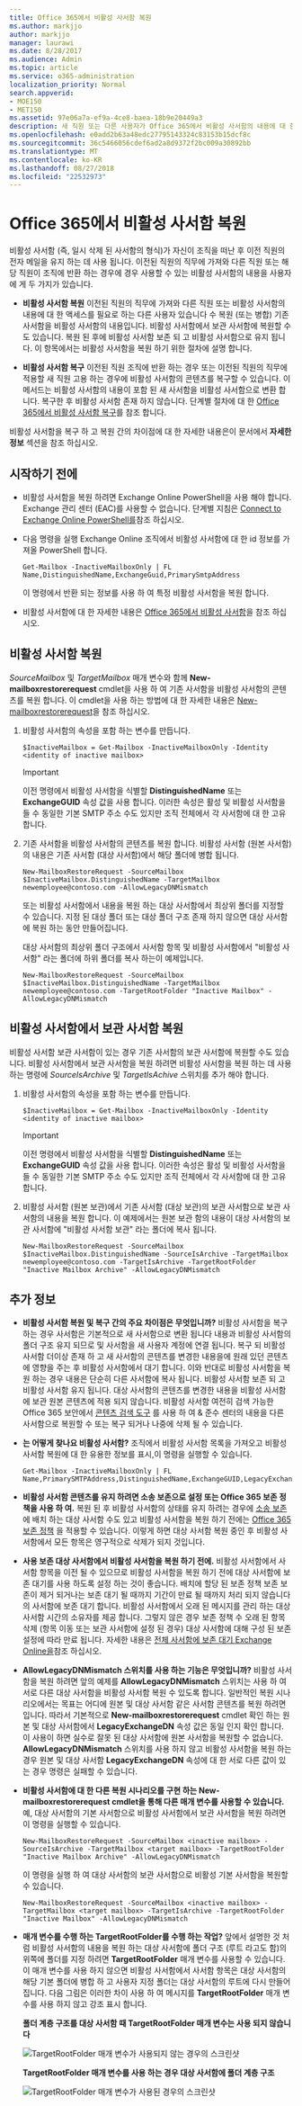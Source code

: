 ```yaml
---
title: Office 365에서 비활성 사서함 복원
ms.author: markjjo
author: markjjo
manager: laurawi
ms.date: 8/28/2017
ms.audience: Admin
ms.topic: article
ms.service: o365-administration
localization_priority: Normal
search.appverid:
- MOE150
- MET150
ms.assetid: 97e06a7a-ef9a-4ce8-baea-18b9e20449a3
description: 새 직원 또는 다른 사용자가 Office 365에서 비활성 사서함의 내용에 대 한 액세스를 필요한 경우 있습니다 수 복원 (또는 병합) 기존 사서함을 비활성 사서함의 내용을 합니다.
ms.openlocfilehash: e0add2b63a48edc27795143324c83153b15dcf8c
ms.sourcegitcommit: 36c5466056cdef6ad2a8d9372f2bc009a30892bb
ms.translationtype: MT
ms.contentlocale: ko-KR
ms.lasthandoff: 08/27/2018
ms.locfileid: "22532973"
---
```

# <a name="restore-an-inactive-mailbox-in-office-365"></a>Office 365에서 비활성 사서함 복원

비활성 사서함 (즉, 일시 삭제 된 사서함의 형식)가 자신이 조직을 떠난 후 이전 직원의 전자 메일을 유지 하는 데 사용 됩니다. 이전된 직원의 직무에 가져와 다른 직원 또는 해당 직원이 조직에 반환 하는 경우에 경우 사용할 수 있는 비활성 사서함의 내용을 사용자에 게 두 가지가 있습니다. 
  
- **비활성 사서함 복원** 이전된 직원의 직무에 가져와 다른 직원 또는 비활성 사서함의 내용에 대 한 액세스를 필요로 하는 다른 사용자 있습니다 수 복원 (또는 병합) 기존 사서함을 비활성 사서함의 내용입니다. 비활성 사서함에서 보관 사서함에 복원할 수도 있습니다. 복원 된 후에 비활성 사서함 보존 되 고 비활성 사서함으로 유지 됩니다. 이 항목에서는 비활성 사서함을 복원 하기 위한 절차에 설명 합니다. 
    
- **비활성 사서함 복구** 이전된 직원 조직에 반환 하는 경우 또는 이전된 직원의 직무에 적용할 새 직원 고용 하는 경우에 비활성 사서함의 콘텐츠를 복구할 수 있습니다. 이 메서드는 비활성 사서함의 내용이 포함 된 새 사서함을 비활성 사서함으로 변환 합니다. 복구한 후 비활성 사서함 존재 하지 않습니다. 단계별 절차에 대 한 [Office 365에서 비활성 사서함 복구](recover-an-inactive-mailbox.md)를 참조 합니다.
    
비활성 사서함을 복구 하 고 복원 간의 차이점에 대 한 자세한 내용은이 문서에서 **자세한 정보** 섹션을 참조 하십시오. 
  
## <a name="before-you-begin"></a>시작하기 전에

- 비활성 사서함을 복원 하려면 Exchange Online PowerShell을 사용 해야 합니다. Exchange 관리 센터 (EAC)를 사용할 수 없습니다. 단계별 지침은 [Connect to Exchange Online PowerShell를](https://go.microsoft.com/fwlink/?linkid=396554)참조 하십시오.
    
- 다음 명령을 실행 Exchange Online 조직에서 비활성 사서함에 대 한 id 정보를 가져올 PowerShell 합니다. 
    
    ```
    Get-Mailbox -InactiveMailboxOnly | FL Name,DistinguishedName,ExchangeGuid,PrimarySmtpAddress
    ```

     이 명령에서 반환 되는 정보를 사용 하 여 특정 비활성 사서함을 복원 합니다.
    
- 비활성 사서함에 대 한 자세한 내용은 [Office 365에서 비활성 사서함](inactive-mailboxes-in-office-365.md)을 참조 하십시오.
    
## <a name="restore-an-inactive-mailbox"></a>비활성 사서함 복원

_SourceMailbox_ 및 _TargetMailbox_ 매개 변수와 함께 **New-mailboxrestorerequest** cmdlet을 사용 하 여 기존 사서함을 비활성 사서함의 콘텐츠를 복원 합니다. 이 cmdlet을 사용 하는 방법에 대 한 자세한 내용은 [New-mailboxrestorerequest](https://go.microsoft.com/fwlink/?linkid=856298)을 참조 하십시오.
  
1. 비활성 사서함의 속성을 포함 하는 변수를 만듭니다. 
    
    ```
    $InactiveMailbox = Get-Mailbox -InactiveMailboxOnly -Identity <identity of inactive mailbox>
    ```

    > [!IMPORTANT]
    > 이전 명령에서 비활성 사서함을 식별할 **DistinguishedName** 또는 **ExchangeGUID** 속성 값을 사용 합니다. 이러한 속성은 활성 및 비활성 사서함을 들 수 동일한 기본 SMTP 주소 수도 있지만 조직 전체에서 각 사서함에 대 한 고유 합니다. 
  
2. 기존 사서함을 비활성 사서함의 콘텐츠를 복원 합니다. 비활성 사서함 (원본 사서함)의 내용은 기존 사서함 (대상 사서함)에서 해당 폴더에 병합 됩니다.
    
    ```
    New-MailboxRestoreRequest -SourceMailbox $InactiveMailbox.DistinguishedName -TargetMailbox newemployee@contoso.com -AllowLegacyDNMismatch
    ```
   
   또는 비활성 사서함에서 내용을 복원 하는 대상 사서함에서 최상위 폴더를 지정할 수 있습니다. 지정 된 대상 폴더 또는 대상 폴더 구조 존재 하지 않으면 대상 사서함에 복원 하는 동안 만들어집니다. 
    
    대상 사서함의 최상위 폴더 구조에서 사서함 항목 및 비활성 사서함에서 "비활성 사서함" 라는 폴더에 하위 폴더를 복사 하는이 예제입니다.
    
   ```
   New-MailboxRestoreRequest -SourceMailbox $InactiveMailbox.DistinguishedName -TargetMailbox newemployee@contoso.com -TargetRootFolder "Inactive Mailbox" -AllowLegacyDNMismatch
   ```
  
## <a name="restore-the-archive-from-an-inactive-mailbox"></a>비활성 사서함에서 보관 사서함 복원

비활성 사서함 보관 사서함이 있는 경우 기존 사서함의 보관 사서함에 복원할 수도 있습니다. 비활성 사서함에서 보관 사서함을 복원 하려면 비활성 사서함을 복원 하는 데 사용 하는 명령에 _SourceIsArchive_ 및 _TargetIsAchive_ 스위치를 추가 해야 합니다. 
  
1. 비활성 사서함의 속성을 포함 하는 변수를 만듭니다. 
    
    ```
    $InactiveMailbox = Get-Mailbox -InactiveMailboxOnly -Identity <identity of inactive mailbox>
    ```

    > [!IMPORTANT]
    > 이전 명령에서 비활성 사서함을 식별할 **DistinguishedName** 또는 **ExchangeGUID** 속성 값을 사용 합니다. 이러한 속성은 활성 및 비활성 사서함을 들 수 동일한 기본 SMTP 주소 수도 있지만 조직 전체에서 각 사서함에 대 한 고유 합니다. 
  
2. 비활성 사서함 (원본 보관)에서 기존 사서함 (대상 보관)의 보관 사서함으로 보관 사서함의 내용을 복원 합니다. 이 예제에서는 원본 보관 함의 내용이 대상 사서함의 보관 사서함에 "비활성 사서함 보관" 라는 폴더에 복사 됩니다.

    ```
    New-MailboxRestoreRequest -SourceMailbox $InactiveMailbox.DistinguishedName -SourceIsArchive -TargetMailbox newemployee@contoso.com -TargetIsArchive -TargetRootFolder "Inactive Mailbox Archive" -AllowLegacyDNMismatch
    ```

  
## <a name="more-information"></a>추가 정보

- **비활성 사서함 복원 및 복구 간의 주요 차이점은 무엇입니까?** 비활성 사서함을 복구 하는 경우 사서함은 기본적으로 새 사서함으로 변환 됩니다 내용과 비활성 사서함의 폴더 구조 유지 되므로 및 사서함을 새 사용자 계정에 연결 됩니다. 복구 되 비활성 사서함 더이상 존재 하 고 새 사서함의 콘텐츠를 변경한 내용을에 원래 있던 콘텐츠에 영향을 주는 후 비활성 사서함에서 대기 합니다. 이와 반대로 비활성 사서함을 복원 하는 경우 내용은 단순히 다른 사서함에 복사 됩니다. 비활성 사서함 보존 되 고 비활성 사서함 유지 됩니다. 대상 사서함의 콘텐츠를 변경한 내용을 비활성 사서함에 보관 원본 콘텐츠에 적용 되지 않습니다. 비활성 사서함 여전히 검색 가능한 Office 365 보안에서 [콘텐츠 검색 도구](run-a-content-search-in-the-security-and-compliance-center.md) 를 사용 하 여 &amp; 준수 센터의 내용을 다른 사서함으로 복원할 수 또는 복구 되거나 나중에 삭제 될 수 있습니다. 
    
- **는 어떻게 찾나요 비활성 사서함?** 조직에서 비활성 사서함 목록을 가져오고 비활성 사서함 복원에 대 한 유용한 정보를 표시,이 명령을 실행할 수 있습니다. 

  ```
  Get-Mailbox -InactiveMailboxOnly | FL Name,PrimarySMTPAddress,DistinguishedName,ExchangeGUID,LegacyExchangeDN,ArchiveStatus
  ```

- **비활성 사서함 콘텐츠를 유지 하려면 소송 보존으로 설정 또는 Office 365 보존 정책을 사용 하 여.** 복원 된 후 비활성 사서함의 상태를 유지 하려는 경우에 [소송 보존](https://go.microsoft.com/fwlink/?linkid=856286) 에 배치 하는 대상 사서함 수도 있고 비활성 사서함을 복원 하기 전에는 [Office 365 보존 정책](retention-policies.md) 을 적용할 수 있습니다. 이렇게 하면 대상 사서함 복원 중인 후 비활성 사서함에서 모든 항목은 영구적으로 삭제가 되지 것입니다. 
    
- **사용 보존 대상 사서함에서 비활성 사서함을 복원 하기 전에.** 비활성 사서함에서 사서함 항목을 이전 될 수 있으므로 비활성 사서함을 복원 하기 전에 대상 사서함에 보존 대기를 사용 하도록 설정 하는 것이 좋습니다. 배치에 할당 된 보존 정책 보존 보존이 제거 되거나는 보존 대기 될 때까지 기간이 만료 될 때까지 처리 되지 않습니다의 사서함에 보존 대기 합니다. 비활성 사서함에서 오래 된 메시지를 관리 하는 대상 사서함 시간의 소유자를 제공 합니다. 그렇지 않은 경우 보존 정책 수 오래 된 항목 삭제 (항목 이동 또는 보관 사서함에 설정 된 경우) 대상 사서함에 대해 구성 된 보존 설정에 따라 만료 됩니다. 자세한 내용은 [전체 사서함에 보존 대기 Exchange Online을](https://go.microsoft.com/fwlink/?linkid=856300)참조 하십시오.
    
- **AllowLegacyDNMismatch 스위치를 사용 하는 기능은 무엇입니까?** 비활성 사서함을 복원 하려면 앞의 예제를 **AllowLegacyDNMismatch** 스위치는 사용 하 여 서로 다른 대상 사서함을 비활성 사서함 복원 수 있도록 합니다. 일반적인 복원 시나리오에서는 목표는 어디에 원본 및 대상 사서함 같은 사서함 콘텐츠를 복원 하려면입니다. 따라서 기본적으로 **New-mailboxrestorerequest** cmdlet 확인 하는 원본 및 대상 사서함에서 **LegacyExchangeDN** 속성 값은 동일 인지 확인 합니다. 이 사용이 하면 실수로 잘못 된 대상 사서함에 원본 사서함을 복원할 수 없습니다. **AllowLegacyDNMismatch** 스위치를 사용 하지 않고 비활성 사서함을 복원 하는 경우 원본 및 대상 사서함 **LegacyExchangeDN** 속성에 대 한 서로 다른 값이 있는 경우 명령은 실패할 수 있습니다. 
    
- **비활성 사서함에 대 한 다른 복원 시나리오를 구현 하는 New-mailboxrestorerequest cmdlet을 통해 다른 매개 변수를 사용할 수 있습니다.** 예, 대상 사서함의 기본 사서함으로 비활성 사서함에서 보관 사서함을 복원 하려면이 명령을 실행할 수 있습니다. 
    
  ```
  New-MailboxRestoreRequest -SourceMailbox <inactive mailbox> -SourceIsArchive -TargetMailbox <target mailbox> -TargetRootFolder "Inactive Mailbox Archive" -AllowLegacyDNMismatch
  ```

  이 명령을 실행 하 여 대상 사서함의 보관 사서함으로 비활성 기본 사서함을 복원할 수 있습니다.

  ```
  New-MailboxRestoreRequest -SourceMailbox <inactive mailbox> -TargetMailbox <target mailbox> -TargetIsArchive -TargetRootFolder "Inactive Mailbox" -AllowLegacyDNMismatch
  ```

- **매개 변수를 수행 하는 TargetRootFolder를 수행 하는 작업?** 앞에서 설명한 것 처럼 비활성 사서함의 내용을 복원 하는 대상 사서함에 폴더 구조 (루트 라고도 함)의 위쪽에 폴더를 지정 하려면 **TargetRootFolder** 매개 변수를 사용할 수 있습니다. 이 매개 변수를 사용 하지 않으면 비활성 사서함에서 사서함 항목은 대상 사서함의 해당 기본 폴더에 병합 하 고 사용자 지정 폴더는 대상 사서함의 루트에 다시 만들어집니다. 다음 그림은 이러한 차이 사용 하 여 메시지를 **TargetRootFolder** 매개 변수를 사용 하지 않고 강조 표시 합니다. 
    
    **폴더 계층 구조를 대상 사서함 때 TargetRootFolder 매개 변수는 사용 되지 않습니다**
    
    ![TargetRootFolder 매개 변수가 사용되지 않는 경우의 스크린샷](media/76a759af-f483-4d1c-8cc7-243435b5562e.png)
  
    **TargetRootFolder 매개 변수를 사용 하는 경우 대상 사서함에 폴더 계층 구조**
    
    ![TargetRootFolder 매개 변수가 사용된 경우의 스크린샷](media/300da592-7323-48db-b8a4-07012259d113.png)

  

